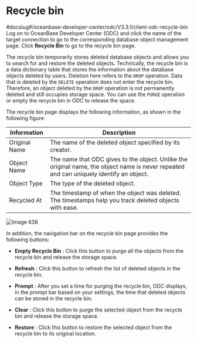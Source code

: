 Recycle bin 
================================
#docslug#/oceanbase-developer-center/odc/V3.3.1/client-odc-recycle-bin
Log on to OceanBase Developer Center (ODC) and click the name of the target connection to go to the corresponding database object management page. Click **Recycle Bin** to go to the recycle bin page. 



The recycle bin temporarily stores deleted database objects and allows you to search for and restore the deleted objects. Technically, the recycle bin is a data dictionary table that stores the information about the database objects deleted by users. Deletion here refers to the `DROP` operation. Data that is deleted by the `DELETE` operation does not enter the recycle bin. Therefore, an object deleted by the `DROP` operation is not permanently deleted and still occupies storage space. You can use the `PURGE` operation or empty the recycle bin in ODC to release the space. 

The recycle bin page displays the following information, as shown in the following figure:



|  Information  |                                                               Description                                                               |
|---------------|-----------------------------------------------------------------------------------------------------------------------------------------|
| Original Name | The name of the deleted object specified by its creator.                                                                                |
| Object Name   | The name that ODC gives to the object. Unlike the original name, the object name is never repeated and can uniquely identify an object. |
| Object Type   | The type of the deleted object.                                                                                                         |
| Recycled At   | The timestamp of when the object was deleted. The timestamps help you track deleted objects with ease.                                  |



![Image 638](https://help-static-aliyun-doc.aliyuncs.com/assets/img/en-US/8973141261/p272818.png)

In addition, the navigation bar on the recycle bin page provides the following buttons:

* **Empty Recycle Bin** : Click this button to purge all the objects from the recycle bin and release the storage space.

  

* **Refresh** : Click this button to refresh the list of deleted objects in the recycle bin.

  

* **Prompt** : After you set a time for purging the recycle bin, ODC displays, in the prompt bar based on your settings, the time that deleted objects can be stored in the recycle bin.

  

* **Clear** : Click this button to purge the selected object from the recycle bin and release the storage space.

  

* **Restore** : Click this button to restore the selected object from the recycle bin to its original location.

  



